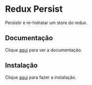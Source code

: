 # Redux Persist

Persistir e re-hidratar um store do redux.

## Documentação

Clique [aqui](https://github.com/rt2zz/redux-persist) para ver a documentação.

## Instalação

Clique [aqui](https://www.npmjs.com/package/redux-persist) para fazer a instalação.